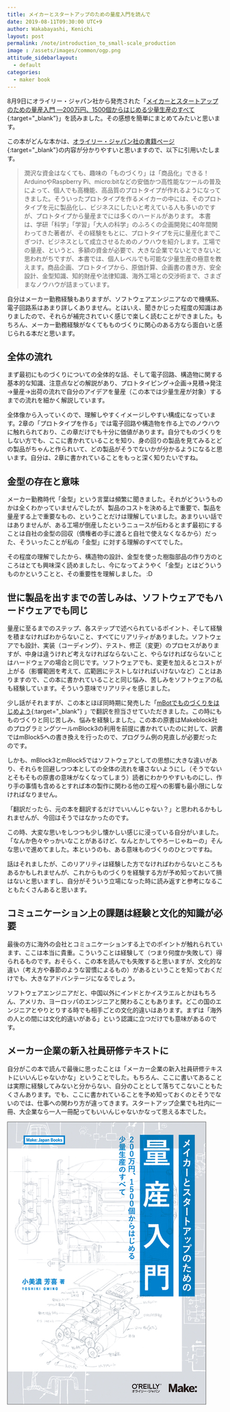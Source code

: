 ```yaml
---
title: メイカーとスタートアップのための量産入門を読んで
date: 2019-08-11T09:30:00 UTC+9
author: Wakabayashi, Kenichi
layout: post
permalink: /note/introduction_to_small-scale_production
image : /assets/images/common/ogp.png
attitude_sidebarlayout:
  - default
categories:
  - maker book
---
```

8月9日にオライリー・ジャパン社から発売された「[メイカーとスタートアップのための量産入門 ―200万円、1500個からはじめる少量生産のすべて](https://www.oreilly.co.jp/books/9784873118840/){:target="_blank"}」を読みました。その感想を簡単にまとめてみたいと思います。

この本がどんな本かは、[オライリー・ジャパン社の書籍ページ](https://www.oreilly.co.jp/books/9784873118840/){:target="_blank"}の内容が分かりやすいと思いますので、以下に引用いたします。

> 潤沢な資金はなくても、趣味の「ものづくり」は「商品化」できる！
> ArduinoやRaspberry Pi、micro:bitなどの安価かつ高性能なツールの普及によって、個人でも高機能、高品質のプロトタイプが作れるようになってきました。そういったプロトタイプを作るメイカーの中には、そのプロトタイプを元に製品化し、ビジネスにしたいと考えている人も多いのですが、プロトタイプから量産までには多くのハードルがあります。
> 本書は、学研「科学」「学習」「大人の科学」のふろくの企画開発に40年間関わってきた著者が、その経験をもとに、プロトタイプを元に量産化までこぎつけ、ビジネスとして成立させるためのノウハウを紹介します。工場での量産、というと、多額の資金が必要で、大きな企業でないとできないと思われがちですが、本書では、個人レベルでも可能な少量生産の極意を教えます。商品企画、プロトタイプから、原価計算、企画書の書き方、安全設計、金型知識、知的財産や法律知識、海外工場との交渉術まで、さまざまなノウハウが詰まっています。

自分はメーカー勤務経験もありますが、ソフトウェアエンジニアなので機構系、電子回路系はあまり詳しくありません。とはいえ、聞きかじった程度の知識はありましたので、それらが補完されていく感じで楽しく読むことができました。もちろん、メーカー勤務経験がなくてもものづくりに関心のある方なら面白いと感じられる本だと思います。

## 全体の流れ
まず最初にものづくりについての全体的な話、そして電子回路、構造物に関する基本的な知識、注意点などの解説があり、プロトタイピング→企画→見積→発注→量産→出荷の流れで自分のアイデアを量産（この本では少量生産が対象）するまでの流れを細かく解説しています。

全体像から入っていくので、理解しやすくイメージしやすい構成になっています。2章の「プロトタイプを作る」では電子回路や構造物を作る上でのノウハウに触れられており、この章だけでも十分に価値があります。自分でものづくりをしない方でも、ここに書かれていることを知り、身の回りの製品を見てみるとどの製品がちゃんと作られいて、どの製品がそうでないかが分かるようになると思います。自分は、2章に書かれていることをもっと深く知りたいですね。

## 金型の存在と意味
メーカー勤務時代「金型」という言葉は頻繁に聞きました。それがどういうものかは全くわかっていませんでしたが、製品のコストを決める上で重要で、製品を量産する上で重要なもの、ということだけは理解していました。あまりいい話ではありませんが、ある工場が倒産したというニュースが伝わるとまず最初にすることは自社の金型の回収（債権者の手に渡ると自社で使えなくなるから）だった、そういったことが私の「金型」に対する理解のすべてでした。

その程度の理解でしたから、構造物の設計、金型を使った樹脂部品の作り方のところはとても興味深く読めましたし、今になってようやく「金型」とはどういうものかということと、その重要性を理解しました。 :D

## 世に製品を出すまでの苦しみは、ソフトウェアでもハードウェアでも同じ
量産に至るまでのステップ、各ステップで述べられているポイント、そして経験を積まなければわからないこと、すべてにリアリティがありました。ソフトウェアでも設計、実装（コーディング）、テスト、修正（変更）のプロセスがありますが、中身は違うけれど考えなければならないこと、やらなければならないことはハードウェアの場合と同じです。ソフトウェアでも、変更を加えるとコストが上がる（影響範囲を考えて、広範囲にテストしなければいけないなど）ことはありますので、この本に書かれていることと同じ悩み、苦しみをソフトウェアの私も経験しています。そういう意味でリアリティを感じました。

少し話がそれますが、この本とほぼ同時期に発売した「[mBotでものづくりをはじめよう](https://www.oreilly.co.jp/books/9784873118796/){:target="_blank"} 」で翻訳を担当させていただきました。この時にもものづくりと同じ苦しみ、悩みを経験しました。この本の原書はMakeblock社のプログラミングツールmBlock3の利用を前提に書かれていたのに対して、訳書ではmBlock5への書き換えを行ったので、プログラム例の見直しが必要だったのです。

しかも、mBlock3とmBlock5ではソフトウェアとしての思想に大きな違いがあり、それらを回避しつつ本としての全体の流れを壊さないようにし（そうでないとそもそもの原書の意味がなくなってしまう）読者にわかりやすいものにし、作り手の事情も含めるとすれば本の製作に関わる他の工程への影響も最小限にしなければなりません。

「翻訳だったら、元の本を翻訳するだけでいいんじゃない？」と思われるかもしれませんが、今回はそうではなかったのです。

この時、大変な思いをしつつも少し懐かしい感じに浸っている自分がいました。「なんか色々やっかいなことがあるけど、なんとかしてやろーじゃねーの」そんな思いで進めてました。本というのも、ある意味ものづくりのひとつですね。

話はそれましたが、このリアリティは経験した方でなければわからないところもあるかもしれませんが、これからものづくりを経験する方が予め知っておいて損はないと思いますし、自分がそういう立場になった時に読み返すと参考になることもたくさんあると思います。

## コミュニケーション上の課題は経験と文化的知識が必要
最後の方に海外の会社とコミュニケーションする上でのポイントが触れられています、ここは本当に貴重。こういうことは経験して（つまり何度か失敗して）得られるものです。おそらく、この本を読んでも失敗すると思いますが、文化的な違い（考え方や春節のような習慣によるもの）があるということを知っておくだけでも、大きなアドバンテージになるでしょう。

ソフトウェアエンジニアだと、中国以外にインドとかイスラエルとかはもちろん、アメリカ、ヨーロッパのエンジニアと関わることもあります。どこの国のエンジニアとやりとりする時でも相手ごとの文化的違いはあります。まずは「海外の人との間には文化的違いがある」という認識に立つだけでも意味があるのです。

## メーカー企業の新入社員研修テキストに
自分がこの本で読んで最後に思ったことは「メーカー企業の新入社員研修テキストにいいんじゃないかな」ということでした。もちろん、ここに書いてあることは実際に経験してみないと分からない、自分のこととして落ちてこないこともたくさんあります。でも、ここに書かれていることを予め知っておくのとそうでないのでは、仕事への関わり方が違ってきます。スタートアップ企業でも社内に一冊、大企業なら一人一冊配ってもいいんじゃないかなって思える本でした。

![メイカーとスタートアップのための量産入門 ―200万円、1500個からはじめる少量生産のすべて](/assets/images/2019/9784873118840.png)
